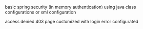 basic spring security (in memory authentication) using java class configurations or xml configuration

access denied 403 page customized
with login error configurated
